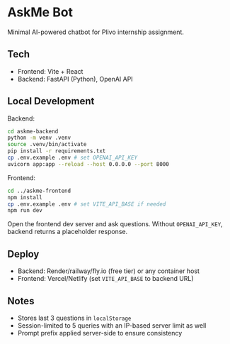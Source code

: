 # AskMe Bot

Minimal AI-powered chatbot for Plivo internship assignment.

## Tech
- Frontend: Vite + React
- Backend: FastAPI (Python), OpenAI API

## Local Development

Backend:
```bash
cd askme-backend
python -m venv .venv
source .venv/bin/activate
pip install -r requirements.txt
cp .env.example .env # set OPENAI_API_KEY
uvicorn app:app --reload --host 0.0.0.0 --port 8000
```

Frontend:
```bash
cd ../askme-frontend
npm install
cp .env.example .env # set VITE_API_BASE if needed
npm run dev
```

Open the frontend dev server and ask questions. Without `OPENAI_API_KEY`, backend returns a placeholder response.

## Deploy
- Backend: Render/railway/fly.io (free tier) or any container host
- Frontend: Vercel/Netlify (set `VITE_API_BASE` to backend URL)

## Notes
- Stores last 3 questions in `localStorage`
- Session-limited to 5 queries with an IP-based server limit as well
- Prompt prefix applied server-side to ensure consistency